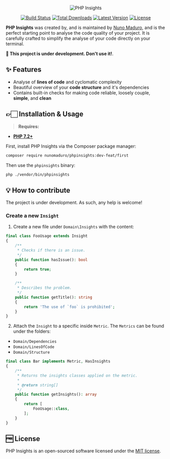 <p align="center">

  <img alt="PHP Insights" src="https://raw.githubusercontent.com/nunomaduro/phpinsights/feat/first/docs/banner.png" >

  <p align="center">
    <a href="https://travis-ci.org/nunomaduro/phpinsights"><img src="https://img.shields.io/travis/nunomaduro/phpinsights/master.svg" alt="Build Status"></img></a>
    <a href="https://packagist.org/packages/nunomaduro/phpinsights"><img src="https://poser.pugx.org/nunomaduro/phpinsights/d/total.svg" alt="Total Downloads"></a>
    <a href="https://packagist.org/packages/nunomaduro/phpinsights"><img src="https://poser.pugx.org/nunomaduro/phpinsights/v/stable.svg" alt="Latest Version"></a>
    <a href="https://packagist.org/packages/nunomaduro/phpinsights"><img src="https://poser.pugx.org/nunomaduro/phpinsights/license.svg" alt="License"></a>
  </p>
</p>


**PHP Insights** was created by, and is maintained by [Nuno Maduro](https://github.com/nunomaduro), and is the perfect starting point to analyse the code quality of your project. It is
carefully crafted to simplify the analyse of your code directly on your terminal.

**🚨 This project is under development. Don't use it!**.


## ✨ Features

- Analyse of **lines of code** and cyclomatic complexity
- Beautiful overview of your **code structure** and it's dependencies
- Contains built-in checks for making code reliable, loosely couple, **simple**, and **clean**

## 👉🏻 Installation & Usage

> **Requires:**
- **[PHP 7.2+](https://php.net/releases/)**

First, install PHP Insights via the Composer package manager:

```bash
composer require nunomaduro/phpinsights:dev-feat/first
```

Then use the `phpinsights` binary:

```bash
php ./vendor/bin/phpinsights
```

## 💡 How to contribute

The project is under development. As such, any help is welcome!

### Create a new `Insight`

1. Create a new file under `Domain\Insights` with the content:

```php
final class FooUsage extends Insight
{
    /**
     * Checks if there is an issue.
     */
    public function hasIssue(): bool
    {
        return true;
    }

    /**
     * Describes the problem.
     */
    public function getTitle(): string
    {
        return 'The use of `foo` is prohibited';
    }
}
```

2. Attach the `Insight` to a specific inside `Metric`. The `Metrics` can be found under the folders:

- `Domain/Dependencies`
- `Domain/LinesOfCode`
- `Domain/Structure`

```php
final class Bar implements Metric, HasInsights
{
    /**
     * Returns the insights classes applied on the metric.
     *
     * @return string[]
     */
    public function getInsights(): array
    {
        return [
            FooUsage::class,
        ];
    }
}
```

## 🆓 License
PHP Insights is an open-sourced software licensed under the [MIT license](LICENSE.md).

